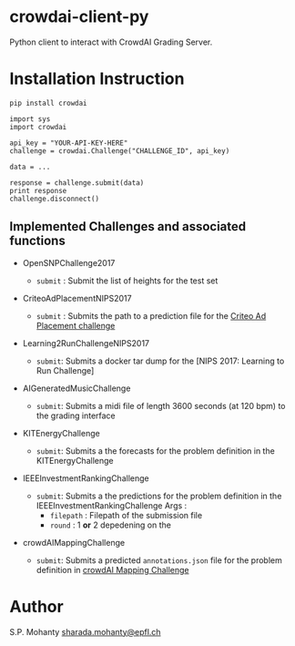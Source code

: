 # crowdai-client-py
Python client to interact with CrowdAI Grading Server.

# Installation Instruction
```
pip install crowdai
```

```
import sys
import crowdai

api_key = "YOUR-API-KEY-HERE"
challenge = crowdai.Challenge("CHALLENGE_ID", api_key)

data = ...

response = challenge.submit(data)
print response
challenge.disconnect()
```

## Implemented Challenges and associated functions

* OpenSNPChallenge2017
  - `submit` :
    Submit the list of heights for the test set
* CriteoAdPlacementNIPS2017
  - `submit` :
    Submits the path to a prediction file for the [Criteo Ad Placement challenge](https://www.crowdai.org/challenges/nips-17-workshop-criteo-ad-placement-challenge)
* Learning2RunChallengeNIPS2017
  - `submit`:
    Submits a docker tar dump for the [NIPS 2017: Learning to Run Challenge]
* AIGeneratedMusicChallenge
  - `submit`:
    Submits a midi file of length 3600 seconds (at 120 bpm) to the grading interface
* KITEnergyChallenge
  - `submit`:
    Submits a the forecasts for the problem definition in the KITEnergyChallenge
* IEEEInvestmentRankingChallenge
  - `submit`:
    Submits a the predictions for the problem definition in the IEEEInvestmentRankingChallenge
    Args :
      * `filepath` : Filepath of the submission file
      * `round` : 1 **or** 2 depedening on the   

* crowdAIMappingChallenge
  - `submit`:
    Submits a predicted `annotations.json` file for the problem definition in [crowdAI Mapping Challenge](https://www.crowdai.org/challenges/mapping-challenge)

# Author
S.P. Mohanty <sharada.mohanty@epfl.ch>

